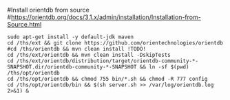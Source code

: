 
#Install orientdb from source
#https://orientdb.org/docs/3.1.x/admin/installation/Installation-from-Source.html
```
sudo apt-get install -y default-jdk maven
cd /ths/ext && git clone https://github.com/orientechnologies/orientdb
#cd /ths/orientdb && mvn clean install !TODO!
cd /ths/ext/orientdb && mvn clean install -DskipTests
cd /ths/ext/orientdb/distribution/target/orientdb-community-*-SNAPSHOT.dir/orientdb-community-*-SNAPSHOT && ln -sf $(pwd) /ths/opt/orientdb
cd /ths/opt/orientdb && chmod 755 bin/*.sh && chmod -R 777 config
cd /ths/opt/orientdb/bin && $(sh server.sh >> /var/log/orientdb.log 2>&1) &
```